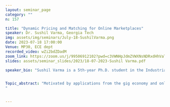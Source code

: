 ```yaml
---
layout: seminar_page
category: ""
n: 157

title: "Dynamic Pricing and Matching for Online Marketplaces"  
speaker: Dr. Sushil Varma, Georgia Tech
img: assets/img/seminars/July-18-SushilVarma.png
date: 2023-07-18 17:00:00 
Venue: MP30, ECE dept
recorded_video: wZi2bdZDadM
zoom_link: https://zoom.us/j/99506912102?pwd=c3VWNHpJdmZVWXNsNDRxdHhVaTBuZz09
slides: assets/seminar_slides/2023/18-07-2023-Sushil Varma.pdf

speaker_bio: "Sushil Varma is a 5th-year Ph.D. student in the Industrial and Systems Engineering department at Georgia Tech, advised by Prof. Siva Theja Maguluri. His research interests include queueing theory, game theory, and revenue management with applications in online marketplaces like ride-hailing, load balancing, and stochastic processing/matching networks. Sushil has won the Stephen. S. Lavenberg Best Student Paper Award in IFIP Performance 2021."


Topic_abstract: "Motivated by applications from the gig economy and online marketplaces, we study a bipartite matching network under joint pricing and matching controls. The objective is to maximize the long-run average profit and minimize the delay for the system. In the first part of the talk, we propose a two-price policy and max-weight matching policy and show that it exhibits a η1/3 optimality rate when all the arrival rates are scaled by η. We also demonstrate the advantage of max-weight matching with respect to the number of server and customer types by proving and exploiting state space collapse. In the second part of the talk, we consider the special case of single customer and server type. The focus is on obtaining the entire distribution of the queue length in heavy traffic. A key observation is that, unlike a classical queue, the limiting distribution of a matching queue exhibits a phase transition. These results are established by generalizing the characteristic function method.
"


---
```


